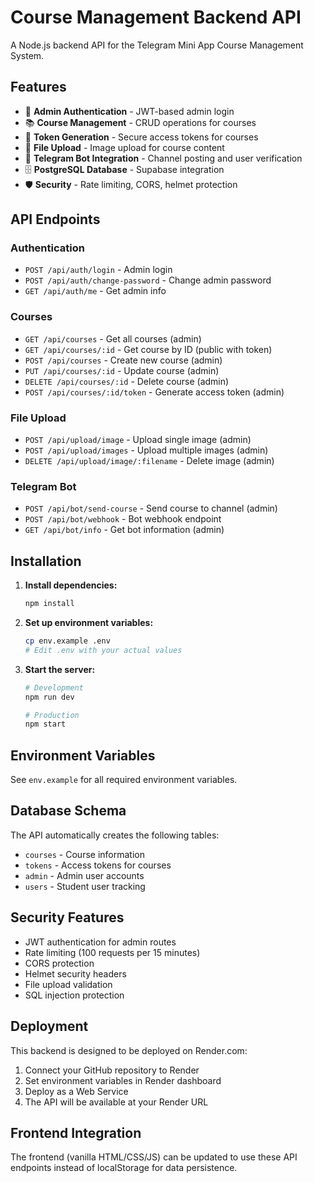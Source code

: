 # Course Management Backend API

A Node.js backend API for the Telegram Mini App Course Management System.

## Features

- 🔐 **Admin Authentication** - JWT-based admin login
- 📚 **Course Management** - CRUD operations for courses
- 🔗 **Token Generation** - Secure access tokens for courses
- 📁 **File Upload** - Image upload for course content
- 🤖 **Telegram Bot Integration** - Channel posting and user verification
- 🗄️ **PostgreSQL Database** - Supabase integration
- 🛡️ **Security** - Rate limiting, CORS, helmet protection

## API Endpoints

### Authentication
- `POST /api/auth/login` - Admin login
- `POST /api/auth/change-password` - Change admin password
- `GET /api/auth/me` - Get admin info

### Courses
- `GET /api/courses` - Get all courses (admin)
- `GET /api/courses/:id` - Get course by ID (public with token)
- `POST /api/courses` - Create new course (admin)
- `PUT /api/courses/:id` - Update course (admin)
- `DELETE /api/courses/:id` - Delete course (admin)
- `POST /api/courses/:id/token` - Generate access token (admin)

### File Upload
- `POST /api/upload/image` - Upload single image (admin)
- `POST /api/upload/images` - Upload multiple images (admin)
- `DELETE /api/upload/image/:filename` - Delete image (admin)

### Telegram Bot
- `POST /api/bot/send-course` - Send course to channel (admin)
- `POST /api/bot/webhook` - Bot webhook endpoint
- `GET /api/bot/info` - Get bot information (admin)

## Installation

1. **Install dependencies:**
   ```bash
   npm install
   ```

2. **Set up environment variables:**
   ```bash
   cp env.example .env
   # Edit .env with your actual values
   ```

3. **Start the server:**
   ```bash
   # Development
   npm run dev
   
   # Production
   npm start
   ```

## Environment Variables

See `env.example` for all required environment variables.

## Database Schema

The API automatically creates the following tables:
- `courses` - Course information
- `tokens` - Access tokens for courses
- `admin` - Admin user accounts
- `users` - Student user tracking

## Security Features

- JWT authentication for admin routes
- Rate limiting (100 requests per 15 minutes)
- CORS protection
- Helmet security headers
- File upload validation
- SQL injection protection

## Deployment

This backend is designed to be deployed on Render.com:

1. Connect your GitHub repository to Render
2. Set environment variables in Render dashboard
3. Deploy as a Web Service
4. The API will be available at your Render URL

## Frontend Integration

The frontend (vanilla HTML/CSS/JS) can be updated to use these API endpoints instead of localStorage for data persistence.
